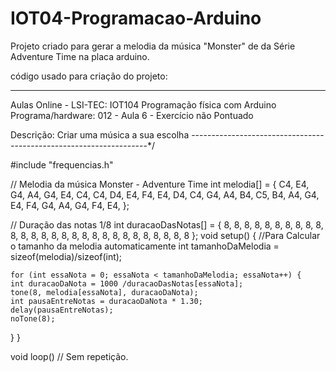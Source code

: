 # IOT04-Programacao-Arduino
 Projeto criado para gerar a melodia da música "Monster" de  da Série Adventure Time na placa arduino. 

código usado para criação do projeto: 

------------------------------------------------------------------
  Aulas Online - LSI-TEC: IOT104 Programação física com Arduino
  Programa/hardware: 012 - Aula 6 - Exercício não Pontuado
  
  Descrição: Criar uma música a sua escolha
-------------------------------------------------------------------*/

#include "frequencias.h"

// Melodia da música Monster - Adventure Time 
int melodia[] = {
C4, E4, G4, A4, G4, E4, C4,
C4, D4, E4, F4, E4, D4, C4,
G4, A4, B4, C5, B4, A4, G4,
E4, F4, G4, A4, G4, F4, E4,
};

// Duração das notas 1/8
int duracaoDasNotas[] = {
  8, 8, 8, 8, 8, 8, 8,
  8, 8, 8, 8, 8, 8, 8,
  8, 8, 8, 8, 8, 8, 8,
  8, 8, 8, 8, 8, 8, 8
};
void setup() {
  //Para Calcular o tamanho da melodia automaticamente
    int tamanhoDaMelodia = sizeof(melodia)/sizeof(int);
  
    for (int essaNota = 0; essaNota < tamanhoDaMelodia; essaNota++) {
    int duracaoDaNota = 1000 /duracaoDasNotas[essaNota];
    tone(8, melodia[essaNota], duracaoDaNota);
    int pausaEntreNotas = duracaoDaNota * 1.30;  
    delay(pausaEntreNotas);
    noTone(8);  
  }
}

void loop()
  // Sem repetição.